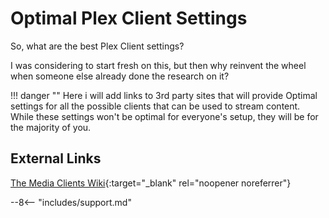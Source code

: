# Optimal Plex Client Settings

So, what are the best Plex Client settings?

I was considering to start fresh on this, but then why reinvent the wheel when someone else already done the research on it?

!!! danger ""
    Here i will add links to 3rd party sites that will provide Optimal settings for all the possible clients that can be used to stream content. While these settings won't be optimal for everyone's setup, they will be for the majority of you.

## External Links

[The Media Clients Wiki](https://mediaclients.wiki/Plex){:target="_blank" rel="noopener noreferrer"}

--8<-- "includes/support.md"
